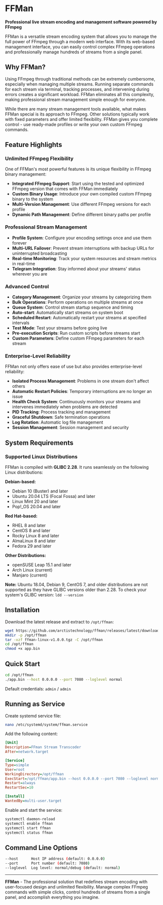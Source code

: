 # FFMan

**Professional live stream encoding and management software powered by FFmpeg**

FFMan is a versatile stream encoding system that allows you to manage the full power of FFmpeg through a modern web interface. With its web-based management interface, you can easily control complex FFmpeg operations and professionally manage hundreds of streams from a single panel.

## Why FFMan?

Using FFmpeg through traditional methods can be extremely cumbersome, especially when managing multiple streams. Running separate commands for each stream via terminal, tracking processes, and intervening during errors creates a significant workload. FFMan eliminates all this complexity, making professional stream management simple enough for everyone.

While there are many stream management tools available, what makes FFMan special is its approach to FFmpeg. Other solutions typically work with fixed parameters and offer limited flexibility. FFMan gives you complete control - use ready-made profiles or write your own custom FFmpeg commands.

## Feature Highlights

### Unlimited FFmpeg Flexibility

One of FFMan's most powerful features is its unique flexibility in FFmpeg binary management:

- **Integrated FFmpeg Support**: Start using the tested and optimized FFmpeg version that comes with FFMan immediately
- **Custom Binary Usage**: Introduce your own compiled custom FFmpeg binary to the system
- **Multi-Version Management**: Use different FFmpeg versions for each profile
- **Dynamic Path Management**: Define different binary paths per profile

### Professional Stream Management

- **Profile System**: Configure your encoding settings once and use them forever
- **Multi-URL Failover**: Prevent stream interruptions with backup URLs for uninterrupted broadcasting
- **Real-time Monitoring**: Track your system resources and stream metrics in real-time
- **Telegram Integration**: Stay informed about your streams' status wherever you are

### Advanced Control

- **Category Management**: Organize your streams by categorizing them
- **Bulk Operations**: Perform operations on multiple streams at once
- **Queue System**: Control stream startup sequence and timing
- **Auto-start**: Automatically start streams on system boot
- **Scheduled Restart**: Automatically restart your streams at specified intervals
- **Test Mode**: Test your streams before going live
- **Pre-execution Scripts**: Run custom scripts before streams start
- **Custom Parameters**: Define custom FFmpeg parameters for each stream

### Enterprise-Level Reliability

FFMan not only offers ease of use but also provides enterprise-level reliability:

- **Isolated Process Management**: Problems in one stream don't affect others
- **Automatic Restart Policies**: Temporary interruptions are no longer an issue
- **Health Check System**: Continuously monitors your streams and intervenes immediately when problems are detected
- **PID Tracking**: Process tracking and management
- **Graceful Shutdown**: Safe termination operations
- **Log Rotation**: Automatic log file management
- **Session Management**: Session management and security

## System Requirements

### Supported Linux Distributions

FFMan is compiled with **GLIBC 2.28**. It runs seamlessly on the following Linux distributions:

**Debian-based:**
- Debian 10 (Buster) and later
- Ubuntu 20.04 LTS (Focal Fossa) and later
- Linux Mint 20 and later
- Pop!_OS 20.04 and later

**Red Hat-based:**
- RHEL 8 and later
- CentOS 8 and later
- Rocky Linux 8 and later
- AlmaLinux 8 and later
- Fedora 29 and later

**Other Distributions:**
- openSUSE Leap 15.1 and later
- Arch Linux (current)
- Manjaro (current)

**Note:** Ubuntu 18.04, Debian 9, CentOS 7, and older distributions are not supported as they have GLIBC versions older than 2.28. To check your system's GLIBC version: `ldd --version`

## Installation

Download the latest release and extract to `/opt/ffman`:

```bash
wget https://github.com/arctistechnology/ffman/releases/latest/download/ffman-linux-x86_64.tar.gz
mkdir -p /opt/ffman
tar -xzf ffman-linux-v1.0.0.tgz -C /opt/ffman
cd /opt/ffman
chmod +x app.bin
```

## Quick Start

```bash
cd /opt/ffman
./app.bin --host 0.0.0.0 --port 7080 --loglevel normal
```

Default credentials: `admin` / `admin`

## Running as Service

Create systemd service file:

```bash
nano /etc/systemd/system/ffman.service
```

Add the following content:

```ini
[Unit]
Description=FFman Stream Transcoder
After=network.target

[Service]
Type=simple
User=root
WorkingDirectory=/opt/ffman
ExecStart=/opt/ffman/app.bin --host 0.0.0.0 --port 7080 --loglevel normal
Restart=always
RestartSec=10

[Install]
WantedBy=multi-user.target
```

Enable and start the service:

```bash
systemctl daemon-reload
systemctl enable ffman
systemctl start ffman
systemctl status ffman
```

## Command Line Options

```bash
--host      Host IP address (default: 0.0.0.0)
--port      Port number (default: 7080)
--loglevel  Log level: normal/debug (default: normal)
```

---

**FFMan** - The professional solution that redefines stream encoding with user-focused design and unlimited flexibility. Manage complex FFmpeg commands with simple clicks, control hundreds of streams from a single panel, and accomplish everything you imagine.
